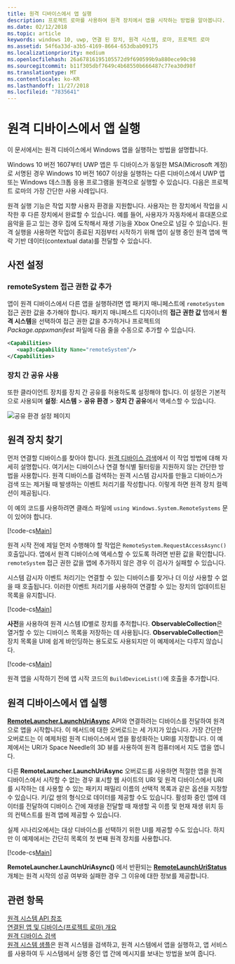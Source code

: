 ```yaml
---
title: 원격 디바이스에서 앱 실행
description: 프로젝트 로마를 사용하여 원격 장치에서 앱을 시작하는 방법을 알아봅니다.
ms.date: 02/12/2018
ms.topic: article
keywords: windows 10, uwp, 연결 된 장치, 원격 시스템, 로마, 프로젝트 로마
ms.assetid: 54f6a33d-a3b5-4169-8664-653dbab09175
ms.localizationpriority: medium
ms.openlocfilehash: 26a67816195105572d9f690599b9a880ece90c98
ms.sourcegitcommit: b11f305dbf7649c4b68550b666487c77ea30d98f
ms.translationtype: MT
ms.contentlocale: ko-KR
ms.lasthandoff: 11/27/2018
ms.locfileid: "7835641"
---
```

# <a name="launch-an-app-on-a-remote-device"></a>원격 디바이스에서 앱 실행

이 문서에서는 원격 디바이스에서 Windows 앱을 실행하는 방법을 설명합니다.

Windows 10 버전 1607부터 UWP 앱은 두 디바이스가 동일한 MSA(Microsoft 계정)로 서명된 경우 Windows 10 버전 1607 이상을 실행하는 다른 디바이스에서 UWP 앱 또는 Windows 데스크톱 응용 프로그램을 원격으로 실행할 수 있습니다. 다음은 프로젝트 로마의 가장 간단한 사용 사례입니다.

원격 실행 기능은 작업 지향 사용자 환경을 지원합니다. 사용자는 한 장치에서 작업을 시작한 후 다른 장치에서 완료할 수 있습니다. 예를 들어, 사용자가 자동차에서 휴대폰으로 음악을 듣고 있는 경우 집에 도착해서 재생 기능을 Xbox One으로 넘길 수 있습니다. 원격 실행을 사용하면 작업이 종료된 지점부터 시작하기 위해 앱이 실행 중인 원격 앱에 맥락 기반 데이터(contextual data)를 전달할 수 있습니다.

## <a name="preliminary-setup"></a>사전 설정

### <a name="add-the-remotesystem-capability"></a>remoteSystem 접근 권한 값 추가

앱이 원격 디바이스에서 다른 앱을 실행하려면 앱 패키지 매니페스트에 `remoteSystem` 접근 권한 값을 추가해야 합니다. 패키지 매니페스트 디자이너의 **접근 권한 값** 탭에서 **원격 시스템**을 선택하여 접근 권한 값을 추가하거나 프로젝트의 _Package.appxmanifest_ 파일에 다음 줄을 수동으로 추가할 수 있습니다.

``` xml
<Capabilities>
   <uap3:Capability Name="remoteSystem"/>
</Capabilities>
```

### <a name="enable-cross-device-sharing"></a>장치 간 공유 사용

또한 클라이언트 장치를 장치 간 공유를 허용하도록 설정해야 합니다. 이 설정은 기본적으로 사용되며 **설정**: **시스템** > **공유 환경** > **장치 간 공유**에서 액세스할 수 있습니다. 

![공유 환경 설정 페이지](images/shared-experiences-settings.png)

## <a name="find-a-remote-device"></a>원격 장치 찾기

먼저 연결할 디바이스를 찾아야 합니다. [원격 디바이스 검색](discover-remote-devices.md)에서 이 작업 방법에 대해 자세히 설명합니다. 여기서는 디바이스나 연결 형식별 필터링을 지원하지 않는 간단한 방법을 사용합니다. 원격 디바이스를 검색하는 원격 시스템 감시자를 만들고 디바이스가 검색 또는 제거될 때 발생하는 이벤트 처리기를 작성합니다. 이렇게 하면 원격 장치 컬렉션이 제공됩니다.

이 예의 코드를 사용하려면 클래스 파일에 `using Windows.System.RemoteSystems` 문이 있어야 합니다.

[!code-cs[Main](./code/RemoteLaunchScenario/MainPage.xaml.cs#SnippetBuildDeviceList)]

원격 시작 전에 제일 먼저 수행해야 할 작업은 `RemoteSystem.RequestAccessAsync()` 호출입니다. 앱에서 원격 디바이스에 액세스할 수 있도록 하려면 반환 값을 확인합니다. `remoteSystem` 접근 권한 값을 앱에 추가하지 않은 경우 이 검사가 실패할 수 있습니다.

시스템 감시자 이벤트 처리기는 연결할 수 있는 디바이스를 찾거나 더 이상 사용할 수 없을 때 호출됩니다. 이러한 이벤트 처리기를 사용하여 연결할 수 있는 장치의 업데이트된 목록을 유지합니다.

[!code-cs[Main](./code/RemoteLaunchScenario/MainPage.xaml.cs#SnippetEventHandlers)]


**사전**을 사용하여 원격 시스템 ID별로 장치를 추적합니다. **ObservableCollection**은 열거할 수 있는 디바이스 목록을 저장하는 데 사용됩니다. **ObservableCollection**은 장치 목록을 UI에 쉽게 바인딩하는 용도로도 사용되지만 이 예제에서는 다루지 않습니다.

[!code-cs[Main](./code/RemoteLaunchScenario/MainPage.xaml.cs#SnippetMembers)]

원격 앱을 시작하기 전에 앱 시작 코드의 `BuildDeviceList()`에 호출을 추가합니다.

## <a name="launch-an-app-on-a-remote-device"></a>원격 디바이스에서 앱 실행

[**RemoteLauncher.LaunchUriAsync**](https://msdn.microsoft.com/library/windows/apps/windows.system.remotelauncher.launchuriasync.aspx) API와 연결하려는 디바이스를 전달하여 원격으로 앱을 시작합니다. 이 메서드에 대한 오버로드는 세 가지가 있습니다. 가장 간단한 오버로드는 이 예제처럼 원격 디바이스에서 앱을 활성화하는 URI를 지정합니다. 이 예제에서는 URI가 Space Needle의 3D 뷰를 사용하여 원격 컴퓨터에서 지도 앱을 엽니다.

다른 **RemoteLauncher.LaunchUriAsync** 오버로드를 사용하면 적절한 앱을 원격 디바이스에서 시작할 수 없는 경우 표시할 웹 사이트의 URI 및 원격 디바이스에서 URI를 시작하는 데 사용할 수 있는 패키지 패밀리 이름의 선택적 목록과 같은 옵션을 지정할 수 있습니다. 키/값 쌍의 형식으로 데이터를 제공할 수도 있습니다. 활성화 중인 앱에 데이터를 전달하여 디바이스 간에 재생을 전달할 때 재생할 곡 이름 및 현재 재생 위치 등의 컨텍스트를 원격 앱에 제공할 수 있습니다.

실제 시나리오에서는 대상 디바이스를 선택하기 위한 UI를 제공할 수도 있습니다. 하지만 이 예제에서는 간단히 목록의 첫 번째 원격 장치를 사용합니다.

[!code-cs[Main](./code/RemoteLaunchScenario/MainPage.xaml.cs#SnippetRemoteUriLaunch)]

**RemoteLauncher.LaunchUriAsync()** 에서 반환되는 [**RemoteLaunchUriStatus**](https://msdn.microsoft.com/library/windows/apps/windows.system.remotelaunchuristatus.aspx) 개체는 원격 시작의 성공 여부와 실패한 경우 그 이유에 대한 정보를 제공합니다.

## <a name="related-topics"></a>관련 항목

[원격 시스템 API 참조](https://msdn.microsoft.com/library/windows/apps/Windows.System.RemoteSystems)  
[연결된 앱 및 디바이스(프로젝트 로마) 개요](connected-apps-and-devices.md)  
[원격 디바이스 검색](discover-remote-devices.md)  
[원격 시스템 샘플](https://github.com/Microsoft/Windows-universal-samples/tree/dev/Samples/RemoteSystems)은 원격 시스템을 검색하고, 원격 시스템에서 앱을 실행하고, 앱 서비스를 사용하여 두 시스템에서 실행 중인 앱 간에 메시지를 보내는 방법을 보여 줍니다.

